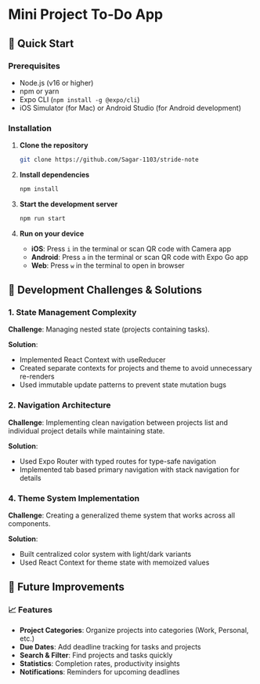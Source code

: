 # Mini Project To-Do App

## 🚀 Quick Start

### Prerequisites

- Node.js (v16 or higher)
- npm or yarn
- Expo CLI (`npm install -g @expo/cli`)
- iOS Simulator (for Mac) or Android Studio (for Android development)

### Installation

1. **Clone the repository**

   ```bash
   git clone https://github.com/Sagar-1103/stride-note
   ```
2. **Install dependencies**

   ```bash
   npm install
   ```
3. **Start the development server**

   ```bash
   npm run start
   ```
4. **Run on your device**

   - **iOS**: Press `i` in the terminal or scan QR code with Camera app
   - **Android**: Press `a` in the terminal or scan QR code with Expo Go app
   - **Web**: Press `w` in the terminal to open in browser

## 🧪 Development Challenges & Solutions

### 1. **State Management Complexity**

**Challenge**: Managing nested state (projects containing tasks).

**Solution**:

- Implemented React Context with useReducer
- Created separate contexts for projects and theme to avoid unnecessary re-renders
- Used immutable update patterns to prevent state mutation bugs

### 2. **Navigation Architecture**

**Challenge**: Implementing clean navigation between projects list and individual project details while maintaining state.

**Solution**:

- Used Expo Router with typed routes for type-safe navigation
- Implemented tab based primary navigation with stack navigation for details

### 4. **Theme System Implementation**

**Challenge**: Creating a generalized theme system that works across all components.

**Solution**:

- Built centralized color system with light/dark variants
- Used React Context for theme state with memoized values

## 🚀 Future Improvements

### 📈 Features

- **Project Categories**: Organize projects into categories (Work, Personal, etc.)
- **Due Dates**: Add deadline tracking for tasks and projects
- **Search & Filter**: Find projects and tasks quickly
- **Statistics**: Completion rates, productivity insights
- **Notifications**: Reminders for upcoming deadlines
